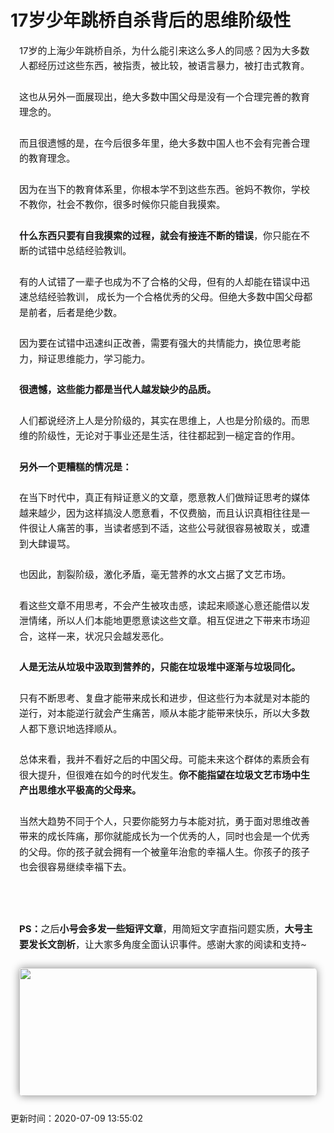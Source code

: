 # 17岁少年跳桥自杀背后的思维阶级性

<p style="margin-bottom: 25px;line-height: 1.75em;margin-left: 1em;margin-right: 1em;" data-mpa-powered-by="yiban.io"><span style="font-size: 15px;">17岁的上海少年跳桥自杀，为什么能引来这么多人的同感？</span><span style="font-size: 15px;">因为大多数人都经历过这些东西，被指责，被比较，被语言暴力，被打击式教育。</span></p>
<p style="margin-bottom: 25px;line-height: 1.75em;margin-left: 1em;margin-right: 1em;"><span style="font-size: 15px;">这也从另外一面展现出，绝大多数中国父母是没有一个合理完善的教育理念的。</span></p>
<p style="margin-bottom: 25px;line-height: 1.75em;margin-left: 1em;margin-right: 1em;"><span style="font-size: 15px;">而且很遗憾的是，在今后很多年里，绝大多数中国人也不会有完善合理的教育理念。</span></p>
<p style="margin-bottom: 25px;line-height: 1.75em;margin-left: 1em;margin-right: 1em;"><span style="font-size: 15px;"></span><span style="font-size: 15px;">因为在当下的教育体系里，你根本学不到这些东西。</span><span style="font-size: 15px;">爸妈不教你，学校不教你，社会不教你，很多时候你只能自我摸索。</span></p>
<p style="margin-bottom: 25px;line-height: 1.75em;margin-left: 1em;margin-right: 1em;"><strong><span style="font-size: 15px;">什么东西只要有自我摸索的过程，就会有接连不断的错误</span></strong><span style="font-size: 15px;">，你只能在不断的试错中总结经验教训。</span></p>
<p style="margin-bottom: 25px;line-height: 1.75em;margin-left: 1em;margin-right: 1em;"><span style="font-size: 15px;"></span><span style="font-size: 15px;">有的人试错了一辈子也成为不了合格的父母，但有的人却能在错误中迅速总结经验教训， 成长为一个合格优秀的父母。</span><span style="font-size: 15px;">但绝大多数中国父母都是前者，后者是绝少数。</span></p>
<p style="margin-bottom: 25px;line-height: 1.75em;margin-left: 1em;margin-right: 1em;"><span style="font-size: 15px;">因为要在试错中迅速纠正改善，需要有强大的共情能力，换位思考能力，辩证思维能力，学习能力。</span></p>
<p style="margin-bottom: 25px;line-height: 1.75em;margin-left: 1em;margin-right: 1em;"><strong><span style="font-size: 15px;">很遗憾，这些能力都是当代人越发缺少的品质。</span></strong><span style="font-size: 15px;"></span></p>
<p style="margin-bottom: 25px;line-height: 1.75em;margin-left: 1em;margin-right: 1em;"><span style="font-size: 15px;">人们都说经济上人是分阶级的，其实在思维上，人也是分阶级的。</span><span style="font-size: 15px;">而思维的阶级性，无论对于事业还是生活，往往都起到一槌定音的作用。</span></p>
<p style="margin-bottom: 25px;line-height: 1.75em;margin-left: 1em;margin-right: 1em;"><strong><span style="font-size: 15px;">另外一个更糟糕的情况是：</span></strong><span style="font-size: 15px;"></span></p>
<p style="margin-bottom: 25px;line-height: 1.75em;margin-left: 1em;margin-right: 1em;"><span style="font-size: 15px;">在当下时代中，真正有辩证意义的文章，愿意教人们做辩证思考的媒体越来越少，因为这样搞没人愿意看，不仅费脑，而且认识真相往往是一件很让人痛苦的事，当读者感到不适，这些公号就很容易被取关，或遭到大肆谩骂。</span></p>
<p style="margin-bottom: 25px;line-height: 1.75em;margin-left: 1em;margin-right: 1em;"><span style="font-size: 15px;"></span><span style="font-size: 15px;">也因此，割裂阶级，激化矛盾，毫无营养的水文占据了文艺市场。</span></p>
<p style="margin-bottom: 25px;line-height: 1.75em;margin-left: 1em;margin-right: 1em;"><span style="font-size: 15px;">看这些文章不用思考，不会产生被攻击感，读起来顺遂心意还能借以发泄情绪，所以人们本能地更愿意读这些文章。</span><span style="font-size: 15px;">相互促进之下带来市场迎合，这样一来，状况只会越发恶化。</span></p>
<p style="margin-bottom: 25px;line-height: 1.75em;margin-left: 1em;margin-right: 1em;"><strong><span style="font-size: 15px;">人是无法从垃圾中汲取到营养的，只能在垃圾堆中逐渐与垃圾同化。</span></strong></p>
<p style="margin-bottom: 25px;line-height: 1.75em;margin-left: 1em;margin-right: 1em;"><span style="font-size: 15px;"><span style="font-size: 15px;">只有不断思考、复盘才能带来成长和进步，但这些行为本就是对本能的逆行，对本能逆行就会产生痛苦，顺从本能才能带来快乐，所以大多数人都下意识地选择顺从。</span></span><strong><span style="font-size: 15px;"><span style="font-size: 15px;"></span></span></strong></p>
<p style="margin-bottom: 25px;line-height: 1.75em;margin-left: 1em;margin-right: 1em;"><span style="font-size: 15px;">总体来看，我并不看好之后的中国父母。</span><span style="font-size: 15px;">可能未来这个群体的素质会有很大提升，但很难在如今的时代发生。</span><strong><span style="font-size: 15px;">你不能指望在垃圾文艺市场中生产出思维水平极高的父母来。</span></strong><span style="font-size: 15px;"></span></p>
<p style="margin-bottom: 25px;line-height: 1.75em;margin-left: 1em;margin-right: 1em;"><span style="font-size: 15px;">当然大趋势不同于个人，只要你能努力与本能对抗，勇于面对思维改善带来的成长阵痛，那你就能成长为一个优秀的人，同时也会是一个优秀的父母。</span><span style="font-size: 15px;">你的孩子就会拥有一个被童年治愈的幸福人生。</span><span style="font-size: 15px;">你孩子的孩子也会很容易继续幸福下去。</span></p>
<p style="margin-bottom: 25px;line-height: 1.75em;margin-left: 1em;margin-right: 1em;"><span style="font-size: 15px;"><br></span></p>
<p style="margin-bottom: 25px;line-height: 1.75em;margin-left: 1em;margin-right: 1em;"><strong><span style="font-size: 15px;">PS：</span></strong><span style="font-size: 15px;">之后<strong>小号会多发一些短评文章</strong>，用简短文字直指问题实质，<strong>大号主要发长文剖析</strong>，让大家多角度全面认识事件。感谢大家的阅读和支持~</span><span style="font-size: 15px;"></span></p>
<p style="margin-bottom: 25px;line-height: 1.75em;margin-left: 1em;margin-right: 1em;"><img class=" img_loading" data-backh="205" data-backw="526" data-before-oversubscription-url="https://mmbiz.qpic.cn/mmbiz_jpg/ElpcKuISY0tzMHyFTIlOGb9Iic9PAeeYOSStEPvhwamg0bYYtgmghhLLiaszEYJ4O9EBaBqZ4tC5ibse4qULp7Nqw/640?wx_fmt=jpeg" data-copyright="0" data-ratio="0.3888888888888889" data-s="300,640" data-type="jpeg" data-w="900" src="https://mmbiz.qpic.cn/mmbiz_jpg/ElpcKuISY0tzMHyFTIlOGb9Iic9PAeeYOSStEPvhwamg0bYYtgmghhLLiaszEYJ4O9EBaBqZ4tC5ibse4qULp7Nqw/640?wx_fmt=jpeg" style="white-space: normal; text-align: center; border-radius: 6px; box-shadow: rgb(140, 140, 140) 0em 0em 1em 0px; width: 526.193px !important; height: 204.631px !important;" _width="526.193px" src="data:image/gif;base64,iVBORw0KGgoAAAANSUhEUgAAAAEAAAABCAYAAAAfFcSJAAAADUlEQVQImWNgYGBgAAAABQABh6FO1AAAAABJRU5ErkJggg=="></p>
更新时间：2020-07-09 13:55:02